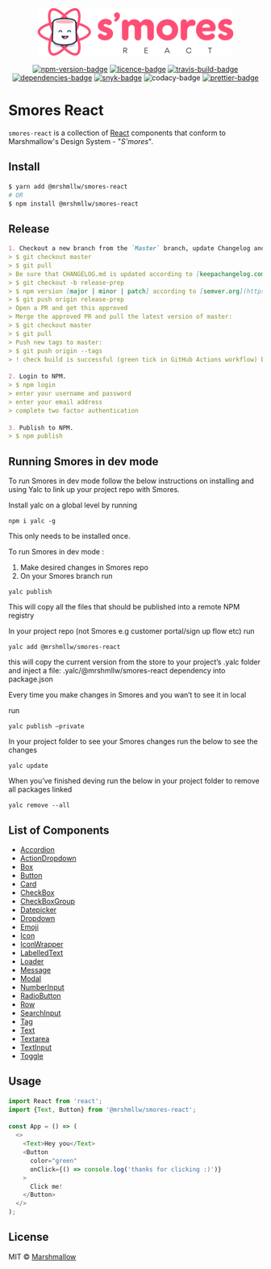 <p align="center">
    <img src="./smores-logo.svg"
        height="95">
</p>
<p align="center">
  <a href="https://www.npmjs.com/package/@mrshmllw/smores-react">
    <img alt="npm-version-badge" src="https://img.shields.io/npm/v/@mrshmllw/smores-react.svg?style=flat-square" /></a>
  <a href="https://github.com/marshmallow-insurance/smores-react/blob/master/LICENSE">
    <img alt="licence-badge" src="https://img.shields.io/github/license/marshmallow-insurance/smores-react.svg?style=flat-square" /></a>
  <a href="https://travis-ci.com/marshmallow-insurance/smores-react">
    <img alt="travis-build-badge" src="https://img.shields.io/travis/com/marshmallow-insurance/smores-react.svg?style=flat-square" /></a>
  <a href="https://david-dm.org/marshmallow-insurance/smores-react">
    <img alt="dependencies-badge" src="https://img.shields.io/david/marshmallow-insurance/smores-react.svg?style=flat-square" /></a>
  <a href="https://snyk.io//test/github/marshmallow-insurance/smores-react?targetFile=package.json">
    <img alt="snyk-badge" src="https://img.shields.io/snyk/vulnerabilities/github/marshmallow-insurance/smores-react?style=flat-square" /></a>
    <img  alt="codacy-badge" src="https://img.shields.io/codacy/grade/e6e23095e1e64ca6bba6076b7589fa4a.svg?style=flat-square"/></a>
  <a href="https://prettier.io/">
    <img alt="prettier-badge" src="https://img.shields.io/badge/code_style-prettier-ff69b4.svg?style=flat-square" /></a>
</p>

# Smores React

`smores-react` is a collection of [React](https://facebook.github.io/react/)
components that conform to Marshmallow's Design System - "_S'mores_".

## Install

```bash
$ yarn add @mrshmllw/smores-react
# OR
$ npm install @mrshmllw/smores-react
```

## Release
```md
1. Checkout a new branch from the `Master` branch, update Changelog and _bump_ the project version.
> $ git checkout master
> $ git pull
> Be sure that CHANGELOG.md is updated according to [keepachangelog.com](https://keepachangelog.com/en/1.0.0/) with the latest release notes. If not, do it in a separate branch before bumping npm version.
> $ git checkout -b release-prep
> $ npm version [major | minor | patch] according to [semver.org](https://semver.org/)
> $ git push origin release-prep
> Open a PR and get this approved
> Merge the approved PR and pull the latest version of master:
> $ git checkout master
> $ git pull
> Push new tags to master:
> $ git push origin --tags
> ! check build is successful (green tick in GitHub Actions workflow) before next step

2. Login to NPM.
> $ npm login
> enter your username and password
> enter your email address
> complete two factor authentication

3. Publish to NPM.
> $ npm publish
```

## Running Smores in dev mode 
To run Smores in dev mode follow the below instructions on installing and using Yalc to link up your project repo with Smores.

Install yalc on a global level by running

```
npm i yalc -g
```
This only needs to be installed once. 

To run Smores in dev mode :

1. Make desired changes in Smores repo
2. On your Smores branch run

```
yalc publish
```

This will copy all the files that should be published into a remote NPM registry

In your project repo (not Smores e.g customer portal/sign up flow etc) run 

```
yalc add @mrshmllw/smores-react
```

this will copy the current version from the store to your project’s .yalc folder and inject a file: .yalc/@mrshmllw/smores-react dependency into package.json

Every time you make changes in Smores and you wan’t to see it in local

run 

```
yalc publish —private
```

In your project folder to see your Smores changes run the below to see the changes


```
yalc update
```

When you’ve finished deving run the below in your project folder to remove all packages linked

```
yalc remove --all
```

## List of Components

* [Accordion](https://github.com/marshmallow-insurance/smores-react/tree/master/src/Accordion)
* [ActionDropdown](https://github.com/marshmallow-insurance/smores-react/tree/master/src/ActionDropdown)
* [Box](https://github.com/marshmallow-insurance/smores-react/tree/master/src/Box)
* [Button](https://github.com/marshmallow-insurance/smores-react/tree/master/src/Button)
* [Card](https://github.com/marshmallow-insurance/smores-react/tree/master/src/Card)
* [CheckBox](https://github.com/marshmallow-insurance/smores-react/tree/master/src/CheckBox)
* [CheckBoxGroup](https://github.com/marshmallow-insurance/smores-react/tree/master/src/CheckBoxGroup)
* [Datepicker](https://github.com/marshmallow-insurance/smores-react/tree/master/src/Datepicker)
* [Dropdown](https://github.com/marshmallow-insurance/smores-react/tree/master/src/Dropdown)
* [Emoji](https://github.com/marshmallow-insurance/smores-react/tree/master/src/Emoji)
* [Icon](https://github.com/marshmallow-insurance/smores-react/tree/master/src/Icon)
* [IconWrapper](https://github.com/marshmallow-insurance/smores-react/tree/master/src/IconWrapper)
* [LabelledText](https://github.com/marshmallow-insurance/smores-react/tree/master/src/LabelledText)
* [Loader](https://github.com/marshmallow-insurance/smores-react/tree/master/src/Loader)
* [Message](https://github.com/marshmallow-insurance/smores-react/tree/master/src/Message)
* [Modal](https://github.com/marshmallow-insurance/smores-react/tree/master/src/Modal)
* [NumberInput](https://github.com/marshmallow-insurance/smores-react/tree/master/src/NumberInput)
* [RadioButton](https://github.com/marshmallow-insurance/smores-react/tree/master/src/RadioButton)
* [Row](https://github.com/marshmallow-insurance/smores-react/tree/master/src/Row)
* [SearchInput](https://github.com/marshmallow-insurance/smores-react/tree/master/src/SearchInput)
* [Tag](https://github.com/marshmallow-insurance/smores-react/tree/master/src/Tag)
* [Text](https://github.com/marshmallow-insurance/smores-react/tree/master/src/Text)
* [Textarea](https://github.com/marshmallow-insurance/smores-react/tree/master/src/Textarea)
* [TextInput](https://github.com/marshmallow-insurance/smores-react/tree/master/src/TextInput)
* [Toggle](https://github.com/marshmallow-insurance/smores-react/tree/master/src/Toggle)

## Usage

```js
import React from 'react';
import {Text, Button} from '@mrshmllw/smores-react';

const App = () => (
  <>
    <Text>Hey you</Text>
    <Button
      color="green"
      onClick={() => console.log('thanks for clicking :)')}
    >
      Click me!
    </Button>
  </>
);
```

## License

MIT © [Marshmallow](https://www.marshmallow.com/)
